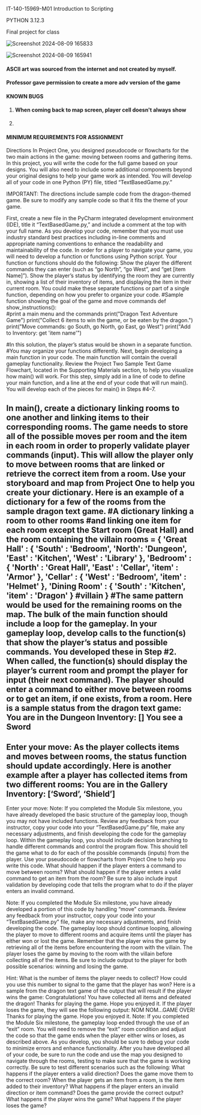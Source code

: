 IT-140-15969-M01 Introduction to Scripting

PYTHON 3.12.3

Final project for class

![Screenshot 2024-08-09 165833](https://github.com/user-attachments/assets/14dbef4a-d393-4230-bf14-d8dfa4175d02)

![Screenshot 2024-08-09 165941](https://github.com/user-attachments/assets/5bc249a9-4097-47cd-90dc-0660cb1675a7)

#### ASCII art was sourced from the internet and not created by myself. ####
#### Professor gave permission to create a more adv version of the game ####

#### KNOWN BUGS ####
1. #### When coming back to map screen, player cell doesn't always show ####
2. 

#### MINIMUM REQUIREMENTS FOR ASSIGNMENT ####
Directions
In Project One, you designed pseudocode or flowcharts for the two main actions in the game: moving between rooms and gathering items. In this project, you will write the code for the full game based on your designs. You will also need to include some additional components beyond your original designs to help your game work as intended. You will develop all of your code in one Python (PY) file, titled “TextBasedGame.py.”

IMPORTANT: The directions include sample code from the dragon-themed game. Be sure to modify any sample code so that it fits the theme of your game.

First, create a new file in the PyCharm integrated development environment (IDE), title it “TextBasedGame.py,” and include a comment at the top with your full name. As you develop your code, remember that you must use industry standard best practices including in-line comments and appropriate naming conventions to enhance the readability and maintainability of the code.
In order for a player to navigate your game, you will need to develop a function or functions using Python script. Your function or functions should do the following:
Show the player the different commands they can enter (such as “go North”, “go West”, and “get [item Name]”).
Show the player’s status by identifying the room they are currently in, showing a list of their inventory of items, and displaying the item in their current room.
You could make these separate functions or part of a single function, depending on how you prefer to organize your code. 
#Sample function showing the goal of the game and move commands
def show_instructions():  
   #print a main menu and the commands
   print("Dragon Text Adventure Game")
   print("Collect 6 items to win the game, or be eaten by the dragon.")
   print("Move commands: go South, go North, go East, go West")
   print("Add to Inventory: get 'item name'")

#In this solution, the player’s status would be shown in a separate function.
#You may organize your functions differently.
Next, begin developing a main function in your code. The main function will contain the overall gameplay functionality. Review the Project Two Sample Text Game Flowchart, located in the Supporting Materials section, to help you visualize how main() will work.
For this step, simply add in a line of code to define your main function, and a line at the end of your code that will run main(). You will develop each of the pieces for main() in Steps #4–7.

In main(), create a dictionary linking rooms to one another and linking items to their corresponding rooms. The game needs to store all of the possible moves per room and the item in each room in order to properly validate player commands (input). This will allow the player only to move between rooms that are linked or retrieve the correct item from a room. Use your storyboard and map from Project One to help you create your dictionary.
Here is an example of a dictionary for a few of the rooms from the sample dragon text game.
#A dictionary linking a room to other rooms
#and linking one item for each room except the Start room (Great Hall) and the room containing the villain
rooms = {
   'Great Hall' : { 'South' : 'Bedroom', 'North': 'Dungeon', 'East' : 'Kitchen', 'West' : 'Library' },
   'Bedroom' : { 'North' : 'Great Hall', 'East' : 'Cellar', 'item' : 'Armor' },
   'Cellar' : { 'West' : 'Bedroom', 'item' : 'Helmet' },
   'Dining Room' : { 'South' : 'Kitchen', 'item' : 'Dragon' } #villain
}
#The same pattern would be used for the remaining rooms on the map.
The bulk of the main function should include a loop for the gameplay. In your gameplay loop, develop calls to the function(s) that show the player’s status and possible commands. You developed these in Step #2. When called, the function(s) should display the player’s current room and prompt the player for input (their next command). The player should enter a command to either move between rooms or to get an item, if one exists, from a room.
Here is a sample status from the dragon text game:
   You are in the Dungeon
   Inventory: []
   You see a Sword
   ----------------------
   Enter your move:
As the player collects items and moves between rooms, the status function should update accordingly. Here is another example after a player has collected items from two different rooms:
   You are in the Gallery
   Inventory: [‘Sword’, ‘Shield’]
   --------------
   Enter your move:
Note: If you completed the Module Six milestone, you have already developed the basic structure of the gameplay loop, though you may not have included functions. Review any feedback from your instructor, copy your code into your “TextBasedGame.py” file, make any necessary adjustments, and finish developing the code for the gameplay loop.
Within the gameplay loop, you should include decision branching to handle different commands and control the program flow. This should tell the game what to do for each of the possible commands (inputs) from the player. Use your pseudocode or flowcharts from Project One to help you write this code.
What should happen if the player enters a command to move between rooms?
What should happen if the player enters a valid command to get an item from the room?
Be sure to also include input validation by developing code that tells the program what to do if the player enters an invalid command.

Note: If you completed the Module Six milestone, you have already developed a portion of this code by handling “move” commands. Review any feedback from your instructor, copy your code into your “TextBasedGame.py” file, make any necessary adjustments, and finish developing the code.
The gameplay loop should continue looping, allowing the player to move to different rooms and acquire items until the player has either won or lost the game. Remember that the player wins the game by retrieving all of the items before encountering the room with the villain. The player loses the game by moving to the room with the villain before collecting all of the items. Be sure to include output to the player for both possible scenarios: winning and losing the game.

Hint: What is the number of items the player needs to collect? How could you use this number to signal to the game that the player has won? 
Here is a sample from the dragon text game of the output that will result if the player wins the game:
   Congratulations! You have collected all items and defeated the dragon!
   Thanks for playing the game. Hope you enjoyed it. 
If the player loses the game, they will see the following output:
   NOM NOM...GAME OVER!
   Thanks for playing the game. Hope you enjoyed it.
Note: If you completed the Module Six milestone, the gameplay loop ended through the use of an “exit” room. You will need to remove the “exit” room condition and adjust the code so that the game ends when the player either wins or loses, as described above.
As you develop, you should be sure to debug your code to minimize errors and enhance functionality. After you have developed all of your code, be sure to run the code and use the map you designed to navigate through the rooms, testing to make sure that the game is working correctly. Be sure to test different scenarios such as the following:
What happens if the player enters a valid direction? Does the game move them to the correct room?
When the player gets an item from a room, is the item added to their inventory?
What happens if the player enters an invalid direction or item command? Does the game provide the correct output?
What happens if the player wins the game? What happens if the player loses the game?
